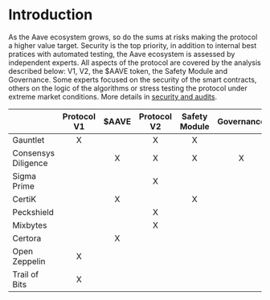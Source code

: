 # Introduction

As the Aave ecosystem grows, so do the sums at risks making the protocol a higher value target. Security is the top priority, in addition to internal best pratices with automated testing, the Aave ecosystem is assessed by independent experts. All aspects of the protocol are covered by the analysis described below: V1, V2, the $AAVE token, the Safety Module and Governance. Some experts focused on the security of the smart contracts, others on the logic of the algorithms or stress testing the protocol under extreme market conditions. More details in [security and audits](https://docs.aave.com/developers/security-and-audits).

|                     | Protocol V1 | $AAVE | Protocol V2 | Safety Module | Governance |
| ------------------- | :---------: | :---: | :---------: | :-----------: | :--------: |
| Gauntlet            |      X      |       |      X      |       X       |            |
| Consensys Diligence |      ​      |   X   |      X      |       X       |      X     |
| Sigma Prime         |      ​      |   ​   |      X      |       ​       |      ​     |
| CertiK              |      ​      |   X   |      ​      |       X       |            |
| Peckshield          |      ​      |   ​   |      X      |       ​       |      ​     |
| Mixbytes            |      ​      |   ​   |      X      |       ​       |      ​     |
| Certora             |      ​      |   X   |      ​      |       ​       |            |
| Open Zeppelin       |      X      |   ​   |      ​      |       ​       |      ​     |
| Trail of Bits       |      X      |   ​   |      ​      |       ​       |      ​     |

